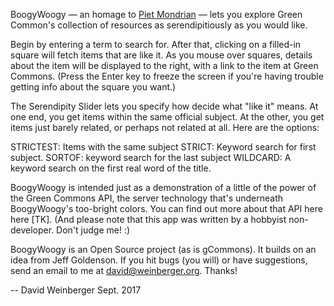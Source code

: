 BoogyWoogy — an homage to [Piet Mondrian](http://www.moma.org/collection/object.php?object_id=78682) — lets you explore Green Common's collection of resources as serendipitiously as you would like.

Begin by entering a term to search for. After that, clicking on a filled-in square will fetch items that are like it. As you mouse over squares, details about the item will be displayed to the right, with a link to the item at Green Commons. (Press the Enter key to freeze the screen if you're having trouble getting info about the square you want.)

The Serendipity Slider lets you specify how decide what "like it" means. At one end, you get items within the same official subject. At the other, you get items just barely related, or perhaps not related at all. Here are the options: 

STRICTEST: Items with the same subject
STRICT: Keyword search for first subject.
SORTOF: keyword search for the last subject
WILDCARD: A keyword search on the first real word of the title.

BoogyWoogy is intended just as a demonstration of a little of the power of the Green Commons API, the server technology that's underneath BoogyWoogy's too-bright colors. You can find out more about that API here here \[TK]. (And please note that this app was written by a hobbyist non-developer. Don't judge me! :)     

BoogyWoogy is an Open Source project (as is gCommons). It builds on an idea from Jeff Goldenson. If you hit bugs (you will) or have suggestions, send an email to me at david@weinberger.org. Thanks! 

-- David Weinberger
Sept. 2017 
